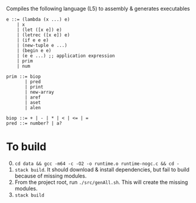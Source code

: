 Compiles the following language (L5) to assembly & generates executables

```
e ::= (lambda (x ...) e)
    | x
    | (let ([x e]) e)
    | (letrec ([x e]) e)
    | (if e e e)
    | (new-tuple e ...)
    | (begin e e)
    | (e e ...) ;; application expression
    | prim
    | num
  
prim ::= biop 
       | pred 
       | print
       | new-array
       | aref
       | aset
       | alen

biop ::= + | - | * | < | <= | =
pred ::= number? | a?
```

# To build
0. `cd data && gcc -m64 -c -O2 -o runtime.o runtime-nogc.c && cd -`
1. `stack build`. It should download & install dependencies, but fail to build because of missing modules.
2. From the project root, run `./src/genAll.sh`. This will create the missing modules.
3. `stack build`
